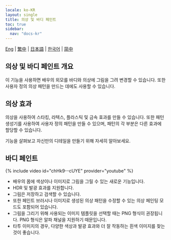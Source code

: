 ```yaml
---
locale: ko-KR
layout: single
title: 의상 및 바디 페인트
toc: true
sidebar:
  nav: "docs-kr"
---
```

[Eng](/dancexr/features/outfit_body_paint) | [繁中](/tw/dancexr/features/outfit_body_paint) | [日本語](/jp/dancexr/features/outfit_body_paint) | [한국어](/kr/dancexr/features/outfit_body_paint) | [简中](/zh/dancexr/features/outfit_body_paint)


## 의상 및 바디 페인트 개요
이 기능을 사용하면 배우의 외모를 바디와 의상에 그림을 그려 변경할 수 있습니다. 또한 사용자 정의 의상 패턴을 만드는 데에도 사용할 수 있습니다.

## 의상 효과
의상을 사용하여 스타킹, 라텍스, 플라스틱 및 금속 효과를 만들 수 있습니다. 또한 패턴 생성기를 사용하여 사용자 정의 패턴을 만들 수 있으며, 패턴의 각 부분은 다른 효과에 할당할 수 있습니다.

기능을 살펴보고 자신만의 디테일을 만들기 위해 자세히 알아보세요.

## 바디 페인트
{% include video id="chHk9--cUYE" provider="youtube" %}
* 배우의 몸에 색상이나 이미지로 그림을 그릴 수 있는 새로운 기능입니다.
* HDR 및 발광 효과를 지원합니다.
* 그림은 저장하고 검색할 수 있습니다.
* 또한 페인트 브러시나 이미지로 생성된 의상 패턴을 수정할 수 있는 의상 페인팅 모드도 포함되어 있습니다.
* 그림을 그리기 위해 사용되는 이미지 템플릿을 선택할 때는 PNG 형식이 권장됩니다. PNG 형식은 알파 채널을 지원하기 때문입니다.
* 타투 이미지의 경우, 다양한 색상과 발광 효과와 더 잘 작동하는 흰색 이미지를 찾는 것이 좋습니다.